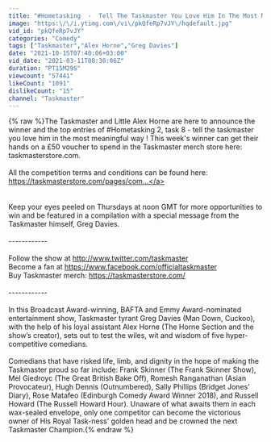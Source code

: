 ```yaml
---
title: "#Hometasking  -  Tell The Taskmaster You Love Him In The Most Meaningful Way"
image: "https:\/\/i.ytimg.com\/vi\/pkQfeRp7vJY\/hqdefault.jpg"
vid_id: "pkQfeRp7vJY"
categories: "Comedy"
tags: ["Taskmaster","Alex Horne","Greg Davies"]
date: "2021-10-15T07:40:06+03:00"
vid_date: "2021-03-11T08:30:06Z"
duration: "PT15M29S"
viewcount: "57441"
likeCount: "1091"
dislikeCount: "15"
channel: "Taskmaster"
---
```

{% raw %}The Taskmaster and Little Alex Horne are here to announce the winner and the top entries of #Hometasking​ 2,  task 8 - tell the taskmaster you love him in the most meaningful way ! This week's winner can get their hands on a £50 voucher to spend in the Taskmaster merch store here: taskmasterstore.com.<br /><br />All the competition terms and conditions can be found here: <a rel="nofollow" target="blank" href="https://taskmasterstore.com/pages/com...">https://taskmasterstore.com/pages/com...</a><br />​ <br /><br />Keep your eyes peeled on Thursdays at noon GMT for more opportunities to win and be featured in a compilation with a special message from the Taskmaster himself, Greg Davies.<br /><br />------------<br /><br />Follow the show at <a rel="nofollow" target="blank" href="http://www.twitter.com/taskmaster">http://www.twitter.com/taskmaster</a><br />Become a fan at <a rel="nofollow" target="blank" href="https://www.facebook.com/officialtaskmaster">https://www.facebook.com/officialtaskmaster</a><br />Buy Taskmaster merch: <a rel="nofollow" target="blank" href="https://taskmasterstore.com/">https://taskmasterstore.com/</a><br /><br />------------<br /><br />In this Broadcast Award-winning, BAFTA and Emmy Award-nominated entertainment show, Taskmaster tyrant Greg Davies (Man Down, Cuckoo), with the help of his loyal assistant Alex Horne (The Horne Section and the show’s creator), sets out to test the wiles, wit and wisdom of five hyper-competitive comedians.<br /><br />Comedians that have risked life, limb, and dignity in the hope of making the Taskmaster proud so far include: Frank Skinner (The Frank Skinner Show), Mel Giedroyc (The Great British Bake Off), Romesh Ranganathan (Asian Provocateur), Hugh Dennis (Outnumbered), Sally Phillips (Bridget Jones’ Diary), Rose Matafeo (Edinburgh Comedy Award Winner 2018), and Russell Howard (The Russell Howard Hour). Unaware of what awaits them in each wax-sealed envelope, only one competitor can become the victorious owner of His Royal Task-ness’ golden head and be crowned the next Taskmaster Champion.{% endraw %}
